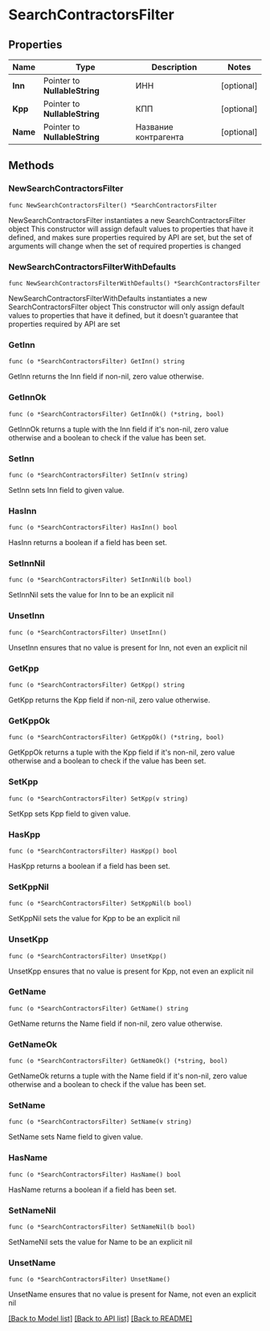 # SearchContractorsFilter

## Properties

Name | Type | Description | Notes
------------ | ------------- | ------------- | -------------
**Inn** | Pointer to **NullableString** | ИНН | [optional] 
**Kpp** | Pointer to **NullableString** | КПП | [optional] 
**Name** | Pointer to **NullableString** | Название контрагента | [optional] 

## Methods

### NewSearchContractorsFilter

`func NewSearchContractorsFilter() *SearchContractorsFilter`

NewSearchContractorsFilter instantiates a new SearchContractorsFilter object
This constructor will assign default values to properties that have it defined,
and makes sure properties required by API are set, but the set of arguments
will change when the set of required properties is changed

### NewSearchContractorsFilterWithDefaults

`func NewSearchContractorsFilterWithDefaults() *SearchContractorsFilter`

NewSearchContractorsFilterWithDefaults instantiates a new SearchContractorsFilter object
This constructor will only assign default values to properties that have it defined,
but it doesn't guarantee that properties required by API are set

### GetInn

`func (o *SearchContractorsFilter) GetInn() string`

GetInn returns the Inn field if non-nil, zero value otherwise.

### GetInnOk

`func (o *SearchContractorsFilter) GetInnOk() (*string, bool)`

GetInnOk returns a tuple with the Inn field if it's non-nil, zero value otherwise
and a boolean to check if the value has been set.

### SetInn

`func (o *SearchContractorsFilter) SetInn(v string)`

SetInn sets Inn field to given value.

### HasInn

`func (o *SearchContractorsFilter) HasInn() bool`

HasInn returns a boolean if a field has been set.

### SetInnNil

`func (o *SearchContractorsFilter) SetInnNil(b bool)`

 SetInnNil sets the value for Inn to be an explicit nil

### UnsetInn
`func (o *SearchContractorsFilter) UnsetInn()`

UnsetInn ensures that no value is present for Inn, not even an explicit nil
### GetKpp

`func (o *SearchContractorsFilter) GetKpp() string`

GetKpp returns the Kpp field if non-nil, zero value otherwise.

### GetKppOk

`func (o *SearchContractorsFilter) GetKppOk() (*string, bool)`

GetKppOk returns a tuple with the Kpp field if it's non-nil, zero value otherwise
and a boolean to check if the value has been set.

### SetKpp

`func (o *SearchContractorsFilter) SetKpp(v string)`

SetKpp sets Kpp field to given value.

### HasKpp

`func (o *SearchContractorsFilter) HasKpp() bool`

HasKpp returns a boolean if a field has been set.

### SetKppNil

`func (o *SearchContractorsFilter) SetKppNil(b bool)`

 SetKppNil sets the value for Kpp to be an explicit nil

### UnsetKpp
`func (o *SearchContractorsFilter) UnsetKpp()`

UnsetKpp ensures that no value is present for Kpp, not even an explicit nil
### GetName

`func (o *SearchContractorsFilter) GetName() string`

GetName returns the Name field if non-nil, zero value otherwise.

### GetNameOk

`func (o *SearchContractorsFilter) GetNameOk() (*string, bool)`

GetNameOk returns a tuple with the Name field if it's non-nil, zero value otherwise
and a boolean to check if the value has been set.

### SetName

`func (o *SearchContractorsFilter) SetName(v string)`

SetName sets Name field to given value.

### HasName

`func (o *SearchContractorsFilter) HasName() bool`

HasName returns a boolean if a field has been set.

### SetNameNil

`func (o *SearchContractorsFilter) SetNameNil(b bool)`

 SetNameNil sets the value for Name to be an explicit nil

### UnsetName
`func (o *SearchContractorsFilter) UnsetName()`

UnsetName ensures that no value is present for Name, not even an explicit nil

[[Back to Model list]](../README.md#documentation-for-models) [[Back to API list]](../README.md#documentation-for-api-endpoints) [[Back to README]](../README.md)



